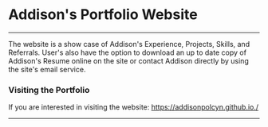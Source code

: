 # Addison's Portfolio Website
___
The website is a show case of Addison's Experience, Projects, Skills, and Referrals. User's also have the option to download an up to date copy of Addison's Resume online on the site or contact Addison directly by using the site's email service. 

### Visiting the Portfolio
If you are interested in visiting the website: https://addisonpolcyn.github.io./

---

